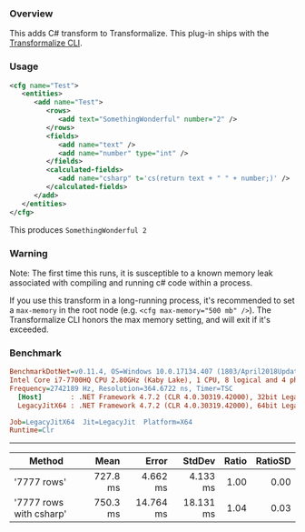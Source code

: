### Overview

This adds C# transform to Transformalize. This plug-in ships with the [Transformalize CLI](https://github.com/dalenewman/Transformalize/tree/master/Pipeline.Command).

### Usage

```xml
<cfg name="Test">
   <entities>
      <add name="Test">
         <rows>
            <add text="SomethingWonderful" number="2" />
         </rows>
         <fields>
            <add name="text" />
            <add name="number" type="int" />
         </fields>
         <calculated-fields>
            <add name="csharp" t='cs(return text + " " + number;)' />
         </calculated-fields>
      </add>
   </entities>
</cfg>
```

This produces `SomethingWonderful 2`

### Warning

Note: The first time this runs, it is susceptible to a known memory leak 
associated with compiling and running c# code within a process.

If you use this transform in a long-running process, it's recommended to set 
a `max-memory` in the root node (e.g. `<cfg max-memory="500 mb" />`). 
The Transformalize CLI honors the max memory setting, and will exit if it's 
exceeded.

### Benchmark

``` ini
BenchmarkDotNet=v0.11.4, OS=Windows 10.0.17134.407 (1803/April2018Update/Redstone4)
Intel Core i7-7700HQ CPU 2.80GHz (Kaby Lake), 1 CPU, 8 logical and 4 physical cores
Frequency=2742189 Hz, Resolution=364.6722 ns, Timer=TSC
  [Host]       : .NET Framework 4.7.2 (CLR 4.0.30319.42000), 32bit LegacyJIT-v4.7.3221.0
  LegacyJitX64 : .NET Framework 4.7.2 (CLR 4.0.30319.42000), 64bit LegacyJIT/clrjit-v4.7.3221.0;compatjit-v4.7.3221.0

Job=LegacyJitX64  Jit=LegacyJit  Platform=X64  
Runtime=Clr  
```
---
|                         Method |     Mean |     Error |    StdDev | Ratio | RatioSD |
|------------------------------- |---------:|----------:|----------:|------:|--------:|
|                    &#39;7777 rows&#39; | 727.8 ms |  4.662 ms |  4.133 ms |  1.00 |    0.00 |
| &#39;7777 rows with csharp&#39; | 750.3 ms | 14.764 ms | 18.131 ms |  1.04 |    0.03 |
